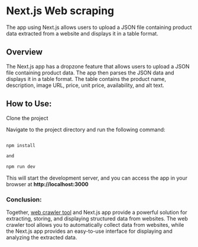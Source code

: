 # Next.js Web scraping

The app using Next.js allows users to upload a JSON file containing product data extracted from a website and displays it in a table format.

## Overview

The Next.js app has a dropzone feature that allows users to upload a JSON file containing product data. The app then parses the JSON data and displays it in a table format. The table contains the product name, description, image URL, price, unit price, availability, and alt text.

## How to Use:

Clone the project

Navigate to the project directory and run the following command:


```bash

npm install 

and 

npm run dev

```

This will start the development server, and you can access the app in your browser at **http://localhost:3000**

### Conclusion:

Together, [web crawler tool](https://github.com/CarolinaFledgling/nodejs-crawler-oda) and Next.js app provide a powerful solution for extracting, storing, and displaying structured data from websites. The web crawler tool allows you to automatically collect data from websites, while the Next.js app provides an easy-to-use interface for displaying and analyzing the extracted data.